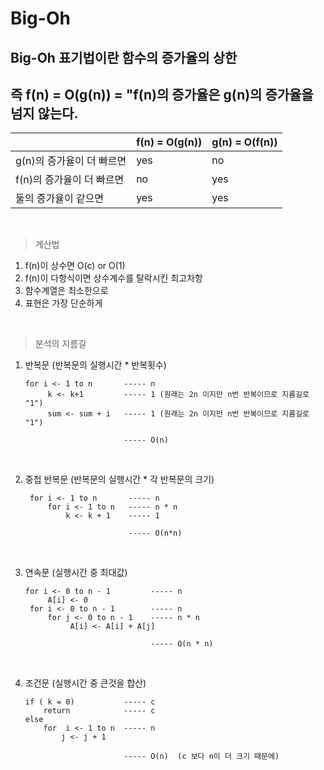 # Big-Oh
## Big-Oh 표기법이란 함수의 증가율의 상한<br>
## 즉 f(n) = O(g(n)) = "f(n)의 증가율은 g(n)의 증가율을 넘지 않는다.

||f(n) = O(g(n))|g(n) = O(f(n))|
|--|--|--|
|g(n)의 증가율이 더 빠르면|yes|no|
|f(n)의 증가율이 더 빠르면|no|yes|
|둘의 증가율이 같으면|yes|yes|
<br>

>계산법
1. f(n)이 상수면 O(c) or O(1)
2. f(n)이 다항식이면 상수계수를 탈락시킨 최고차항
3. 함수계열은 최소한으로
4. 표현은 가장 단순하게

<br>

>분석의 지름길

1. 반복문 (반복문의 실행시간 * 반복횟수)
   ```
   for i <- 1 to n       ----- n
        k <- k+1         ----- 1 (원래는 2n 이지만 n번 반복이므로 지름길로 "1")
        sum <- sum + i   ----- 1 (원래는 2n 이지만 n번 반복이므로 지름길로 "1")

                         ----- O(n)
    ```
    <br>

2. 중첩 반복문 (반복문의 실행시간 * 각 반복문의 크기)
   ```
    for i <- 1 to n       ----- n
        for i <- 1 to n   ----- n * n
            k <- k + 1    ----- 1 

                          ----- O(n*n)
    ```
<br>

3. 연속문 (실행시간 중 최대값)
   ```
   for i <- 0 to n - 1         ----- n
        A[i] <- 0       
    for i <- 0 to n - 1        ----- n          
        for j <- 0 to n - 1    ----- n * n 
             A[i] <- A[i] + A[j]       

                               ----- O(n * n)
    ```
    <br>

4. 조건문 (실행시간 중 큰것을 합산)
    ```
    if ( k = 0)           ----- c
        return            ----- c
    else
        for  i <- 1 to n  ----- n
            j <- j + 1    

                          ----- O(n)  (c 보다 n이 더 크기 때문에)
    ```

